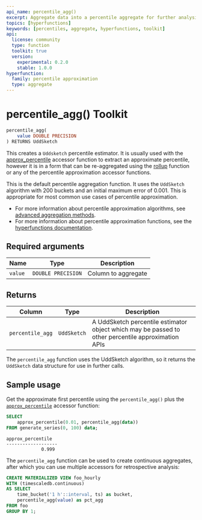 ```yaml
---
api_name: percentile_agg()
excerpt: Aggregate data into a percentile aggregate for further analysis
topics: [hyperfunctions]
keywords: [percentiles, aggregate, hyperfunctions, toolkit]
api:
  license: community
  type: function
  toolkit: true
  version:
    experimental: 0.2.0
    stable: 1.0.0
hyperfunction:
  family: percentile approximation
  type: aggregate
---
```


# percentile_agg()  <tag type="toolkit">Toolkit</tag>

```sql
percentile_agg(
    value DOUBLE PRECISION
) RETURNS UddSketch
```

This creates a `Uddsketch` percentile estimator. It is usually used with the
[approx_percentile][approx_percentile] accessor function to extract an
approximate percentile, however it is in a form that can be re-aggregated using
the [rollup][rollup] function or any of the percentile approximation accessor
functions.

This is the default percentile aggregation function. It uses the `UddSketch`
algorithm with 200 buckets and an initial maximum error of 0.001. This is
appropriate for most common use cases of percentile approximation.

*   For more information about percentile approximation algorithms, see
    [advanced aggregation methods][advanced-agg].
*   For more information about percentile approximation functions, see the
    [hyperfunctions documentation][hyperfunctions-percentile-approx].

## Required arguments

|Name|Type|Description|
|-|-|-|
|`value`|`DOUBLE PRECISION`|Column to aggregate|

## Returns

|Column|Type|Description|
|-|-|-|
|`percentile_agg`|`UddSketch`|A UddSketch percentile estimator object which may be passed to other percentile approximation APIs|

The `percentile_agg` function uses the UddSketch algorithm, so it returns the
`UddSketch` data structure for use in further calls.

## Sample usage

Get the approximate first percentile using the `percentile_agg()` plus the
[`approx_percentile`][approx_percentile] accessor function:

```SQL
SELECT
    approx_percentile(0.01, percentile_agg(data))
FROM generate_series(0, 100) data;
```

```output
approx_percentile
-------------------
             0.999
```

The `percentile_agg` function can be used to create continuous aggregates,
after which you can use multiple accessors for retrospective analysis:

```SQL
CREATE MATERIALIZED VIEW foo_hourly
WITH (timescaledb.continuous)
AS SELECT
    time_bucket('1 h'::interval, ts) as bucket,
    percentile_agg(value) as pct_agg
FROM foo
GROUP BY 1;
```

[approx_percentile]: /api/:currentVersion:/hyperfunctions/percentile-approximation/approx_percentile/
[rollup]: /api/:currentVersion:/hyperfunctions/percentile-approximation/rollup-percentile/
[hyperfunctions-percentile-approx]: /timescaledb/:currentVersion:/how-to-guides/hyperfunctions/percentile-approx/
[advanced-agg]: /timescaledb/:currentVersion:/how-to-guides/hyperfunctions/percentile-approx/advanced-agg/
